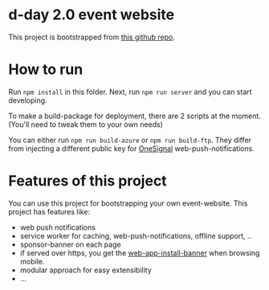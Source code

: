 # d-day 2.0 event website

This project is bootstrapped from [this github repo](https://github.com/preboot/angularjs-webpack).

# How to run

Run ```npm install``` in this folder.
Next, run ```npm run server``` and you can start developing.

To make a build-package for deployment, there are 2 scripts at the moment.
(You'll need to tweak them to your own needs)

You can either run ```npm run build-azure``` or ```npm run build-ftp```.
They differ from injecting a different public key for [OneSignal](https://onesignal.com/) web-push-notifications.

# Features of this project

You can use this project for bootstrapping your own event-website.
This project has features like:
- web push notifications
- service worker for caching, web-push-notifications, offline support, ..
- sponsor-banner on each page
- if served over https, you get the [web-app-install-banner](https://developers.google.com/web/fundamentals/engage-and-retain/app-install-banners/) when browsing mobile.
- modular approach for easy extensibility
- ...
